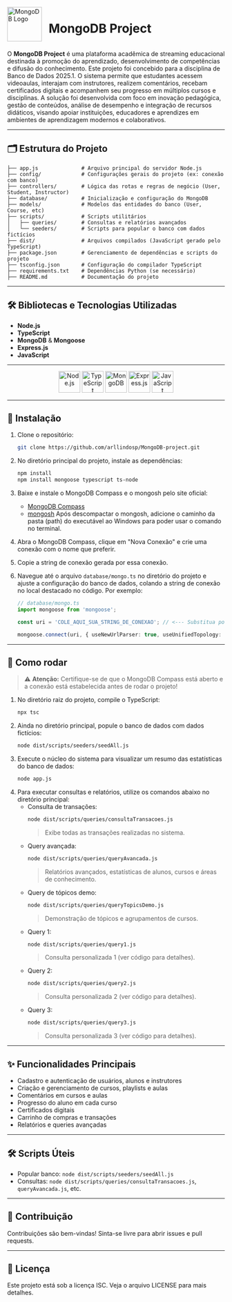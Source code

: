 
<div style="display: flex; align-items: center; justify-content: flex-start;">
	<img src="https://cdn.jsdelivr.net/gh/devicons/devicon/icons/mongodb/mongodb-original.svg" alt="MongoDB Logo" width="80" height="80"/>
	<h1 style="margin-left: 16px;">MongoDB Project </h1>
</div>


O **MongoDB Project** é uma plataforma acadêmica de streaming educacional destinada à promoção do aprendizado, desenvolvimento de competências e difusão do conhecimento. Este projeto foi concebido para a disciplina de Banco de Dados 2025.1. O sistema permite que estudantes acessem videoaulas, interajam com instrutores, realizem comentários, recebam certificados digitais e acompanhem seu progresso em múltiplos cursos e disciplinas. A solução foi desenvolvida com foco em inovação pedagógica, gestão de conteúdos, análise de desempenho e integração de recursos didáticos, visando apoiar instituições, educadores e aprendizes em ambientes de aprendizagem modernos e colaborativos.

---

## 🗂️ Estrutura do Projeto


```
├── app.js              # Arquivo principal do servidor Node.js
├── config/             # Configurações gerais do projeto (ex: conexão com banco)
├── controllers/        # Lógica das rotas e regras de negócio (User, Student, Instructor)
├── database/           # Inicialização e configuração do MongoDB
├── models/             # Modelos das entidades do banco (User, Course, etc)
├── scripts/            # Scripts utilitários
│   ├── queries/        # Consultas e relatórios avançados
│   └── seeders/        # Scripts para popular o banco com dados fictícios
├── dist/               # Arquivos compilados (JavaScript gerado pelo TypeScript)
├── package.json        # Gerenciamento de dependências e scripts do projeto
├── tsconfig.json       # Configuração do compilador TypeScript
├── requirements.txt    # Dependências Python (se necessário)
├── README.md           # Documentação do projeto
```

---

## 🛠️ Bibliotecas e Tecnologias Utilizadas

- **Node.js**
- **TypeScript**
- **MongoDB** & **Mongoose**
- **Express.js**
- **JavaScript**

---

<div align="center">
<img src="https://cdn.jsdelivr.net/gh/devicons/devicon/icons/nodejs/nodejs-original.svg" alt="Node.js" width="50" height="50"/>
<img src="https://cdn.jsdelivr.net/gh/devicons/devicon/icons/typescript/typescript-original.svg" alt="TypeScript" width="50" height="50"/>
<img src="https://cdn.jsdelivr.net/gh/devicons/devicon/icons/mongodb/mongodb-original.svg" alt="MongoDB" width="50" height="50"/>
<img src="https://cdn.jsdelivr.net/gh/devicons/devicon/icons/express/express-original.svg" alt="Express.js" width="50" height="50"/>
<img src="https://cdn.jsdelivr.net/gh/devicons/devicon/icons/javascript/javascript-original.svg" alt="JavaScript" width="50" height="50"/>
</div>

---

## 🚀 Instalação

1. Clone o repositório:
	```bash
	git clone https://github.com/arllindosp/MongoDB-project.git
	```
2. No diretório principal do projeto, instale as dependências:
	```bash
	npm install
	npm install mongoose typescript ts-node
	```
3. Baixe e instale o MongoDB Compass e o mongosh pelo site oficial:
	- [MongoDB Compass](https://www.mongodb.com/products/compass)
	- [mongosh](https://www.mongodb.com/try/download/shell)
	Após descompactar o mongosh, adicione o caminho da pasta (path) do executável ao Windows para poder usar o comando no terminal.
4. Abra o MongoDB Compass, clique em "Nova Conexão" e crie uma conexão com o nome que preferir.
5. Copie a string de conexão gerada por essa conexão.
6. Navegue até o arquivo `database/mongo.ts` no diretório do projeto e ajuste a configuração do banco de dados, colando a string de conexão no local destacado no código. Por exemplo:

	```ts
	// database/mongo.ts
	import mongoose from 'mongoose';

	const uri = 'COLE_AQUI_SUA_STRING_DE_CONEXAO'; // <--- Substitua por sua string

	mongoose.connect(uri, { useNewUrlParser: true, useUnifiedTopology: true });
	```

---

## 🏃 Como rodar

> ⚠️ **Atenção:** Certifique-se de que o MongoDB Compass está aberto e a conexão está estabelecida antes de rodar o projeto!

1. No diretório raiz do projeto, compile o TypeScript:
	 ```bash
	 npx tsc
	 ```
2. Ainda no diretório principal, popule o banco de dados com dados fictícios:
	 ```bash
	 node dist/scripts/seeders/seedAll.js
	 ```
3. Execute o núcleo do sistema para visualizar um resumo das estatísticas do banco de dados:
	 ```bash
	 node app.js
	 ```
4. Para executar consultas e relatórios, utilize os comandos abaixo no diretório principal:
	 - Consulta de transações:
		 ```bash
		 node dist/scripts/queries/consultaTransacoes.js
		 ```
		 > Exibe todas as transações realizadas no sistema.
	 - Query avançada:
		 ```bash
		 node dist/scripts/queries/queryAvancada.js
		 ```
		 > Relatórios avançados, estatísticas de alunos, cursos e áreas de conhecimento.
	 - Query de tópicos demo:
		 ```bash
		 node dist/scripts/queries/queryTopicsDemo.js
		 ```
		 > Demonstração de tópicos e agrupamentos de cursos.
	 - Query 1:
		 ```bash
		 node dist/scripts/queries/query1.js
		 ```
		 > Consulta personalizada 1 (ver código para detalhes).
	 - Query 2:
		 ```bash
		 node dist/scripts/queries/query2.js
		 ```
		 > Consulta personalizada 2 (ver código para detalhes).
	 - Query 3:
		 ```bash
		 node dist/scripts/queries/query3.js
		 ```
		 > Consulta personalizada 3 (ver código para detalhes).

---

## ✨ Funcionalidades Principais

- Cadastro e autenticação de usuários, alunos e instrutores
- Criação e gerenciamento de cursos, playlists e aulas
- Comentários em cursos e aulas
- Progresso do aluno em cada curso
- Certificados digitais
- Carrinho de compras e transações
- Relatórios e queries avançadas

---

## 🛠️ Scripts Úteis

- Popular banco: `node dist/scripts/seeders/seedAll.js`
- Consultas: `node dist/scripts/queries/consultaTransacoes.js`, `queryAvancada.js`, etc.

---



## 🤝 Contribuição

Contribuições são bem-vindas! Sinta-se livre para abrir issues e pull requests.

---

## 📄 Licença

Este projeto está sob a licença ISC. Veja o arquivo LICENSE para mais detalhes.
